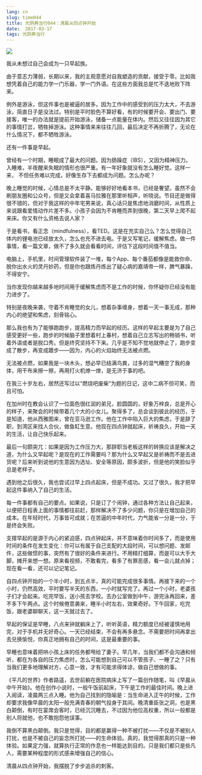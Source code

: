 ```yaml
---
lang: cn
slug: time044
title: 光阴典当行044：清晨从四点钟开始
date:  2017-03-17
tags: 光阴典当行
---
```

<!-- more -->
![](http://oouh9u8nz.bkt.gdipper.com//time044.jpg)

我从未想过自己会成为一只早起族。

由于意志力薄弱，长期以来，我的主观意愿对自我塑造的贡献，接受于零。比如我想凭着自己的能力学一门乐器，学一门外语。在这些方面我总是忙不迭地败下阵来。

例外是游泳，但这件事也是被逼的居多。因为工作中的感受到的压力太大，不去游泳，简直日子是没法过。特别是平时脸色不算好看，有的时候要开会、要出门、要接客，唯一的办法就是提前开始游泳，储备一点能量在体内。然后又往往因为其它的事情打岔，牺牲掉游泳。这种事情来来往往几回，最后决定不再折腾了，无论在什么情况下，都不牺牲游泳。

还有一件事是早起。

曾经有一个时期，睡眠成了最大的问题。因为肠躁症（IBS），又因为精神压力。入睡难，半夜醒来失眠的情形也很严重。有一年好象就没有怎么睡好觉。这样一来， 不但任务难以完成，好像生存下去都成为问题。怎么办呢？

晚上睡觉的时候，心情总是不太平静。能够好好地看本书，已经是奢望。虽然不会刷朋友圈和公众号，但是又会拿着喜马拉雅在那里听相声，听晓说。节目还是做得很不错的，但对于我这样的中年宅男来说，真心话只是焦虑地消磨时间，从性质上来说跟看爱情动作片差不多。小孩子会因为不肯睡而弄到很晚，第二天早上爬不起来床。你又有什么资格去说人家？

于是看书，看正念（mindfulness），看TED。这是在充实自己么？怎么觉得自己体内的锂电池已经放太久，怎么也充不进去电。于是又写笔记，缓解焦虑。做一件事情，看一篇文章，做不了多久就会看看时间，评估下这段时间值不值当。

电脑上，手机里，时间管理软件装了一堆，每个App、每个番茄都像是能救你命、脱你出水火的灵丹妙药，但是你也跟炼丹炼出了疑心病的嘉靖帝一样，脾气暴躁，不得安宁。

当你发现你越来越多地时间用于缓解焦虑而不是工作的时候，你怀疑你已经没有能力进步了。

特别是夜晚来袭，守着不肯睡觉的女儿，想着杂事缠身，想着一天一事无成，那种内心的绝望和焦虑，刻骨铭心。

那么我也有为了能够跑跑步，提高精力而早起的经历。这样的早起主要是为了自己感受更好一些，跑步的时候脑子里想着村上春村，想着自己立志写出的畅销书，听着外语或者是脱口秀。但是终究坚持不下来。几乎是不知不觉地就停止了，跑步变成了散步，再变成踱步——因为，内心的火焰始终无法被点燃。

无法被点燃，如果我是一块木头，想必早已结满鸟粪，过多的湿气糟空了我的身体，用干布来擦一擦，再用打火机燎一燎，是无济于事的吧。

在我三十岁左右，居然还写过以“燃烧吧废柴”为题的日记，这中二病不但可笑，而且可怕。

在加州时在教会认识了一位面色很红润的弟兄，脸圆圆的，好象万梓良，总是开心的样子，来聚会的时候带着几个大的小女儿。聚得多了，总会谈到彼此的经历，于是知道，他从西雅图来，曾在亚马逊工作。他在工作中陷入巨大的焦虑，于是辞了职，到湾区来找人合伙，做鱼缸生意。他现在四点钟就起床，祈祷良久，开始一天的生活，让自己快乐起来。

最后一句颇突兀：如果是因为工作压力大，那辞职当老板这样的转换应该是解决之道，为什么又早起呢？是现在的工作需要吗？那为什么又早起又是祈祷而不是去进货呢？后来听到说他的生意因为选址、安全等原因，颇多波折，但是他的笑脸似乎总是老样子。

遇到他之后很久，我也尝试过早上四点起床，但是不成功。又过了很久，我才把早起这件事纳入了自己的生活。

每一件事都有自己的要点。如果说，只是订了个闹钟，通过各种方法让自己起来，以便把日程表上面的事情都往前赶，那样解决不了多少问题，你只是在增加自己的成本。在年轻时代，万事皆可成就；在苦逼的中年时代，力气能省一分是一分，于是终会失败。

支撑早起的是源于内心的紧迫感，四点钟起床，并不意味着你时间多了，而是使用时间的条件在发生变化：你可以有属于自己支配的大段时间，可以想问题、发邮件，这些做惯的事，突然有了很好的条件来进行。不用精打细算，而是可以大手大脚，摊开来想一想。原来看视频，不敢看完，看多了有罪恶感，看一会儿就点掉；现在看一看，还可以记记笔记。

自四点钟开始的一个半小时，到五点半，真的可能完成很多事情。再接下来的一个小时，仍然高效，平时要写半天的东西，一小时就写完了。再过一个小时，老婆孩子们才会起来。吃完早饭，送小孩去学校。去办公室做到中午，游完泳再回来，差不多下午两点。这个时候倦意袭来，睡半小时左右，效果奇好。下午回家，吃完饭，跟老婆聊聊天，这一天就过去了。

早起的保证是早睡，八点来钟就躺床上了，听听英语，精力额度已经被谨慎地用完，对于手机并无好奇心。一天已经结束，不会有再多悬念。不需要把时间再拿出去兑换愉悦，你真正地拥有自己的时间，这是最重要的事。

早睡也意味着把哄小孩上床的任务都甩给了妻子。早几年，当我们都不会沟通和倾听，都在为各自的压力焦虑时，怎么可能想到自己可以不管孩子、一睡了之？只有当我们更多地理解对方，心意一致，才有可能求得体谅，做自己想做的事。

《平凡的世界》作者路遥，去世前躺在医院病床上写了一篇创作随笔，叫《早晨从中午开始》。他在创作小说时，一般午饭前起床，下午是工作的最佳时间。晚上进入阅读，凌晨两三点入睡。他为自己找到的隐喻是：当生命进入正午的时候，工作却要求我像早晨的太阳一般充满青春的朝气投身于其间。晚清重臣张之洞，也是黑白颠倒，有时在宴席会客时，已经沉沉睡去，不过因为他位高权重，所以一般都是别人将就他，也不敢抱怨他误事。

我倒不算黑白颠倒。我只是觉得，目的都是赢得一种不被打扰——不仅是不被别人打扰，也是不被自己的妄念所打扰——的生命体验。真的，我觉得那真的只是一种体验。如果定力强，就算执行正常的作息也一样能达到目的。只是我们都只是些凡人，需要某种程度的形式感来增强自己的信心。

清晨从四点钟开始，我摆脱了步步追杀的刺客。